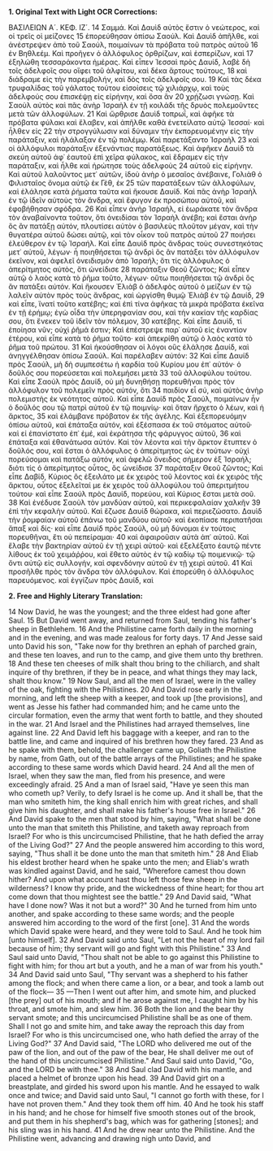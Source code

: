 **1. Original Text with Light OCR Corrections:**

ΒΑΣΙΛΕΙΩΝ Α´. ΚΕΦ. ΙΖ´.
14 Σαμμά. Καὶ Δαυὶδ αὐτὸς ἔστιν ὁ νεώτερος, καὶ οἱ τρεῖς οἱ μείζονες
15 ἐπορεύθησαν ὀπίσω Σαούλ. Καὶ Δαυὶδ ἀπῆλθε, καὶ ἀνέστρεψεν
ἀπὸ τοῦ Σαούλ, ποιμαίνων τὰ πρόβατα τοῦ πατρὸς αὑτοῦ
16 ἐν Βηθλεέμ. Καὶ προῆγεν ὁ ἀλλόφυλος ὀρθρίζων, καὶ ἑσπερίζων, καὶ
17 ἐξηλώθη τεσσαράκοντα ἡμέρας. Καὶ εἶπεν Ἰεσσαὶ πρὸς Δαυίδ, λαβὲ
δὴ τοῖς ἀδελφοῖς σου οἴφει τοῦ ἀλφίτου, καὶ δέκα ἄρτους τούτους,
18 καὶ διάδραμε εἰς τὴν παρεμβολήν, καὶ δὸς τοῖς ἀδελφοῖς σου.
19 Καὶ τὰς δέκα τρυφαλίδας τοῦ γάλατος τούτου εἰσοίσεις τῷ χιλιάρχῳ,
καὶ τοὺς ἀδελφούς σου ἐπισκέψῃ εἰς εἰρήνην, καὶ ὅσα ἂν
20 χρῄζωσι γνώσῃ. Καὶ Σαοὺλ αὐτὸς καὶ πᾶς ἀνὴρ Ἰσραὴλ ἐν τῇ
κοιλάδι τῆς δρυὸς πολεμοῦντες μετὰ τῶν ἀλλοφύλων.
21 Καὶ ὤρθρισε Δαυὶδ τοπρωΐ, καὶ ἀφῆκε τὰ πρόβατα φύλακι καὶ
ἔλαβεν, καὶ ἀπῆλθε καθὰ ἐνετείλατο αὐτῷ Ἰεσσαί· καὶ ἦλθεν εἰς
22 τὴν στρογγύλωσιν καὶ δύναμιν τὴν ἐκπορευομένην εἰς τὴν παράταξιν,
καὶ ἠλάλαξαν ἐν τῷ πολέμῳ. Καὶ παρετάξαντο Ἰσραὴλ
23 καὶ οἱ ἀλλόφυλοι παράταξιν ἐξενάντιας παρατάξεως. Καὶ ἀφῆκεν
Δαυὶδ τὰ σκεύη αὐτοῦ ἀφ᾽ ἑαυτοῦ ἐπὶ χεῖρα φύλακος, καὶ ἔδραμεν
εἰς τὴν παράταξιν, καὶ ἦλθε καὶ ἠρώτησε τοὺς ἀδελφοὺς
24 αὐτοῦ εἰς εἰρήνην. Καὶ αὐτοῦ λαλοῦντος μετ᾽ αὐτῶν, ἰδοὺ ἀνὴρ ὁ
μεσαῖος ἀνέβαινε, Γολιὰθ ὁ Φιλισταῖος ὄνομα αὐτῷ ἐκ Γὲθ, ἐκ
25 τῶν παρατάξεων τῶν ἀλλοφύλων, καὶ ἐλάλησε κατὰ ῥήματα ταῦτα
καὶ ἤκουσε Δαυίδ. Καὶ πᾶς ἀνὴρ Ἰσραὴλ ἐν τῷ ἰδεῖν αὐτοὺς
τὸν ἄνδρα, καὶ ἔφυγον ἐκ προσώπου αὐτοῦ, καὶ ἐφοβήθησαν σφόδρα.
26 Καὶ εἶπεν ἀνὴρ Ἰσραήλ, εἰ ἑωράκατε τὸν ἄνδρα τὸν ἀναβαίνοντα
τοῦτον, ὅτι ὀνειδίσαι τὸν Ἰσραὴλ ἀνέβη; καὶ ἔσται ἀνὴρ ὃς ἂν
πατάξῃ αὐτόν, πλουτίσει αὐτὸν ὁ βασιλεὺς πλοῦτον μέγαν, καὶ
τὴν θυγατέρα αὐτοῦ δώσει αὐτῷ, καὶ τὸν οἶκον τοῦ πατρὸς αὐτοῦ
27 ποιήσει ἐλεύθερον ἐν τῷ Ἰσραήλ. Καὶ εἶπε Δαυὶδ πρὸς ἄνδρας
τοὺς συνεστηκότας μετ᾽ αὐτοῦ, λέγων· ἦ ποιηθήσεται τῷ ἀνδρὶ ὃς
ἂν πατάξει τὸν ἀλλόφυλον ἐκεῖνον, καὶ ἀφελεῖ ὀνειδισμὸν ἀπὸ
Ἰσραήλ; ὅτι τίς ἀλλόφυλος ὁ ἀπερίτμητος αὐτὸς, ὅτι ὠνείδισε
28 παράταξιν Θεοῦ ζῶντος; Καὶ εἶπεν αὐτῷ ὁ λαὸς κατὰ τὸ ῥῆμα
τοῦτο, λέγων· οὕτω ποιηθήσεται τῷ ἀνδρὶ ὃς ἂν πατάξει αὐτόν.
Καὶ ἤκουσεν Ἐλιὰβ ὁ ἀδελφὸς αὐτοῦ ὁ μείζων ἐν τῷ λαλεῖν
αὐτὸν πρὸς τοὺς ἄνδρας, καὶ ὠργίσθη θυμῷ Ἐλιὰβ ἐν τῷ Δαυίδ,
29 καὶ εἶπε, ἵνατί τοῦτο κατέβης; καὶ ἐπὶ τίνα ἀφῆκας τὰ μικρὰ
πρόβατα ἐκεῖνα ἐν τῇ ἐρήμῳ; ἐγὼ οἶδα τὴν ὑπερηφανίαν σου, καὶ
τὴν κακίαν τῆς καρδίας σου, ὅτι ἕνεκεν τοῦ ἰδεῖν τὸν πόλεμον,
30 κατέβης. Καὶ εἶπε Δαυίδ, τί ἐποίησα νῦν; οὐχὶ ῥῆμά ἐστιν; Καὶ
ἐπέστρεψε παρ᾿ αὐτοῦ εἰς ἐναντίον ἑτέρου, καὶ εἶπε κατὰ τὸ ῥῆμα
τοῦτο· καὶ ἀπεκρίθη αὐτῷ ὁ λαὸς κατὰ τὸ ῥῆμα τοῦ πρώτου.
31 Καὶ ἠκούσθησαν οἱ λόγοι οὓς ἐλάλησε Δαυίδ, καὶ ἀνηγγέλθησαν
ὀπίσω Σαούλ. Καὶ παρέλαβεν αὐτόν:
32 Καὶ εἶπε Δαυίδ πρὸς Σαούλ, μὴ δὴ συμπεσέτω ἡ καρδία τοῦ
Κυρίου μου ἐπ᾿ αὐτόν· ὁ δοῦλός σου πορεύσεται καὶ πολεμήσει μετὰ
33 τοῦ ἀλλοφύλου τούτου. Καὶ εἶπε Σαούλ πρὸς Δαυίδ, οὐ μὴ δυνηθήσῃ
πορευθῆναι πρὸς τὸν ἀλλόφυλον τοῦ πολεμεῖν πρὸς αὐτόν, ὅτι
34 παιδίον εἶ σύ, καὶ αὐτὸς ἀνὴρ πολεμιστὴς ἐκ νεότητος αὐτοῦ. Καὶ
εἶπε Δαυίδ πρὸς Σαούλ, ποιμαίνων ἦν ὁ δοῦλός σου τῷ πατρὶ
αὐτοῦ ἐν τῷ ποιμνίῳ· καὶ ὅταν ἤρχετο ὁ λέων, καὶ ἡ ἄρκτος,
35 καὶ ἐλάμβανε πρόβατον ἐκ τῆς ἀγέλης. Καὶ ἐξεπορευόμην ὀπίσω
αὐτοῦ, καὶ ἐπάταξα αὐτόν, καὶ ἐξέσπασα ἐκ τοῦ στόματος αὐτοῦ·
καὶ εἰ ἐπανίστατο ἐπ᾿ ἐμέ, καὶ ἐκράτησα τῆς φάρυγγος αὐτοῦ,
36 καὶ ἐπάταξα καὶ ἐθανάτωσα αὐτόν. Καὶ τὸν λέοντα καὶ τὴν ἄρκτον
ἔτυπτεν ὁ δοῦλός σου, καὶ ἔσται ὁ ἀλλόφυλος ὁ ἀπερίτμητος
ὡς ἐν τούτων· οὐχὶ πορεύσομαι καὶ πατάξω αὐτόν, καὶ ἀφελῶ ὄνειδος
σήμερον ἐξ Ἰσραήλ; διότι τίς ὁ ἀπερίτμητος οὗτος, ὃς ὠνείδισε
37 παράταξιν Θεοῦ ζῶντος; Καὶ εἶπε Δαβίδ, Κύριος ὃς ἐξειλάτο
με ἐκ χειρὸς τοῦ λέοντος καὶ ἐκ χειρὸς τῆς ἄρκτου, οὗτος ἐξελεῖταί
με ἐκ χειρὸς τοῦ ἀλλοφύλου τοῦ ἀπεριτμήτου τούτου· καὶ
εἶπε Σαούλ πρὸς Δαυίδ, πορεύου, καὶ Κύριος ἔσται μετὰ σοῦ.
38 Καὶ ἐνέδυσε Σαοὺλ τὸν μανδύαν αὐτοῦ, καὶ περικεφαλαίαν χαλκῆν
39 ἐπὶ τὴν κεφαλὴν αὐτοῦ. Καὶ ἔζωσε Δαυίδ θώρακα, καὶ περιεζώσατο.
Δαυὶδ τὴν ῥομφαίαν αὐτοῦ ἐπάνω τοῦ μανδύου αὐτοῦ·
καὶ ἐκοπίασε περιπατῆσαι ἅπαξ καὶ δίς· καὶ εἶπε Δαυίδ πρὸς
Σαούλ, οὐ μὴ δύνομαι ἐν τούτοις πορευθῆναι, ἔτι οὐ πεπείραμαι·
40 καὶ ἀφαιροῦσιν αὐτὰ ἀπ᾿ αὐτοῦ. Καὶ ἔλαβε τὴν βακτηρίαν αὐτοῦ
ἐν τῇ χειρὶ αὐτοῦ· καὶ ἐξελέξατο ἑαυτῷ πέντε λίθους ἐκ τοῦ
χειμάῤῥου, καὶ ἔθετο αὐτὸς ἐν τῷ καδίῳ τῷ ποιμενικῷ· τῷ ὄντι
αὐτῷ εἰς συλλογήν, καὶ σφενδόνην αὐτοῦ ἐν τῇ χειρὶ αὐτοῦ.
41 Καὶ προσῆλθε πρὸς τὸν ἄνδρα τὸν ἀλλόφυλον. Καὶ ἐπορεύθη ὁ
ἀλλόφυλος παρευόμενος. καὶ ἐγγίζων πρὸς Δαυίδ, καὶ

**2. Free and Highly Literary Translation:**

14 Now David, he was the youngest; and the three eldest had gone after Saul.
15 But David went away, and returned from Saul, tending his father's sheep in Bethlehem.
16 And the Philistine came forth daily in the morning and in the evening, and was made zealous for forty days.
17 And Jesse said unto David his son, "Take now for thy brethren an ephah of parched grain, and these ten loaves, and run to the camp, and give them unto thy brethren.
18 And these ten cheeses of milk shalt thou bring to the chiliarch, and shalt inquire of thy brethren, if they be in peace, and what things they may lack, shalt thou know."
19 Now Saul, and all the men of Israel, were in the valley of the oak, fighting with the Philistines.
20 And David rose early in the morning, and left the sheep with a keeper, and took up [the provisions], and went as Jesse his father had commanded him; and he came unto the circular formation, even the army that went forth to battle, and they shouted in the war.
21 And Israel and the Philistines had arrayed themselves, line against line.
22 And David left his baggage with a keeper, and ran to the battle line, and came and inquired of his brethren how they fared.
23 And as he spake with them, behold, the challenger came up, Goliath the Philistine by name, from Gath, out of the battle arrays of the Philistines; and he spake according to these same words which David heard.
24 And all the men of Israel, when they saw the man, fled from his presence, and were exceedingly afraid.
25 And a man of Israel said, "Have ye seen this man who cometh up? Verily, to defy Israel is he come up. And it shall be, that the man who smiteth him, the king shall enrich him with great riches, and shall give him his daughter, and shall make his father's house free in Israel."
26 And David spake to the men that stood by him, saying, "What shall be done unto the man that smiteth this Philistine, and taketh away reproach from Israel? For who is this uncircumcised Philistine, that he hath defied the array of the Living God?"
27 And the people answered him according to this word, saying, "Thus shall it be done unto the man that smiteth him."
28 And Eliab his eldest brother heard when he spake unto the men; and Eliab's wrath was kindled against David, and he said, "Wherefore camest thou down hither? And upon what account hast thou left those few sheep in the wilderness? I know thy pride, and the wickedness of thine heart; for thou art come down that thou mightest see the battle."
29 And David said, "What have I done now? Was it not but a word?"
30 And he turned from him unto another, and spake according to these same words; and the people answered him according to the word of the first [one].
31 And the words which David spake were heard, and they were told to Saul. And he took him [unto himself].
32 And David said unto Saul, "Let not the heart of my lord fail because of him; thy servant will go and fight with this Philistine."
33 And Saul said unto David, "Thou shalt not be able to go against this Philistine to fight with him; for thou art but a youth, and he a man of war from his youth."
34 And David said unto Saul, "Thy servant was a shepherd to his father among the flock; and when there came a lion, or a bear, and took a lamb out of the flock—
35 —Then I went out after him, and smote him, and plucked [the prey] out of his mouth; and if he arose against me, I caught him by his throat, and smote him, and slew him.
36 Both the lion and the bear thy servant smote; and this uncircumcised Philistine shall be as one of them. Shall I not go and smite him, and take away the reproach this day from Israel? For who is this uncircumcised one, who hath defied the array of the Living God?"
37 And David said, "The LORD who delivered me out of the paw of the lion, and out of the paw of the bear, He shall deliver me out of the hand of this uncircumcised Philistine." And Saul said unto David, "Go, and the LORD be with thee."
38 And Saul clad David with his mantle, and placed a helmet of bronze upon his head.
39 And David girt on a breastplate, and girded his sword upon his mantle. And he essayed to walk once and twice; and David said unto Saul, "I cannot go forth with these, for I have not proven them." And they took them off him.
40 And he took his staff in his hand; and he chose for himself five smooth stones out of the brook, and put them in his shepherd's bag, which was for gathering [stones]; and his sling was in his hand.
41 And he drew near unto the Philistine. And the Philistine went, advancing and drawing nigh unto David, and
